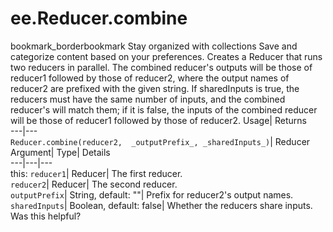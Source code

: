  
#  ee.Reducer.combine 
bookmark_borderbookmark Stay organized with collections  Save and categorize content based on your preferences.
Creates a Reducer that runs two reducers in parallel. The combined reducer's outputs will be those of reducer1 followed by those of reducer2, where the output names of reducer2 are prefixed with the given string. 
If sharedInputs is true, the reducers must have the same number of inputs, and the combined reducer's will match them; if it is false, the inputs of the combined reducer will be those of reducer1 followed by those of reducer2.
Usage| Returns  
---|---  
`Reducer.combine(reducer2,  _outputPrefix_, _sharedInputs_)`| Reducer  
Argument| Type| Details  
---|---|---  
this: `reducer1`| Reducer| The first reducer.  
`reducer2`| Reducer| The second reducer.  
`outputPrefix`| String, default: ""| Prefix for reducer2's output names.  
`sharedInputs`| Boolean, default: false| Whether the reducers share inputs.  
Was this helpful?
